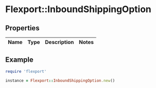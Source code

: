 # Flexport::InboundShippingOption

## Properties

| Name | Type | Description | Notes |
| ---- | ---- | ----------- | ----- |

## Example

```ruby
require 'flexport'

instance = Flexport::InboundShippingOption.new()
```

